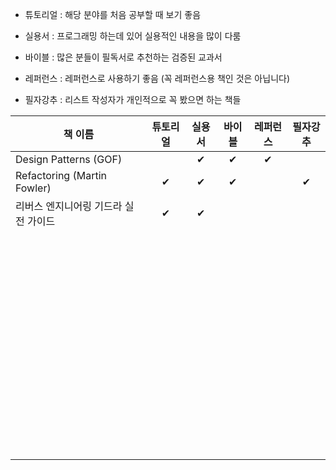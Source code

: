 - 튜토리얼 : 해당 분야를 처음 공부할 때 보기 좋음

- 실용서 : 프로그래밍 하는데 있어 실용적인 내용을 많이 다룸

- 바이블 : 많은 분들이 필독서로 추천하는 검증된 교과서

- 레퍼런스 : 레퍼런스로 사용하기 좋음 (꼭 레퍼런스용 책인 것은 아닙니다)

- 필자강추 : 리스트 작성자가 개인적으로 꼭 봤으면 하는 책들


| 책 이름                              | 튜토리얼 | 실용서 | 바이블 | 레퍼런스 | 필자강추 |
| ------------------------------------ | :------: | :----: | :----: | :------: | :------: |
| Design Patterns (GOF)                |          |   ✔    |   ✔    |    ✔     |          |
| Refactoring (Martin Fowler)          |    ✔     |   ✔    |   ✔    |          |    ✔     |
| 리버스 엔지니어링 기드라 실전 가이드 |    ✔     |   ✔    |        |          |          |
|                                      |          |        |        |          |          |
|                                      |          |        |        |          |          |
|                                      |          |        |        |          |          |
|                                      |          |        |        |          |          |
|                                      |          |        |        |          |          |
|                                      |          |        |        |          |          |
|                                      |          |        |        |          |          |
|                                      |          |        |        |          |          |
|                                      |          |        |        |          |          |
|                                      |          |        |        |          |          |
|                                      |          |        |        |          |          |
|                                      |          |        |        |          |          |
|                                      |          |        |        |          |          |
|                                      |          |        |        |          |          |
|                                      |          |        |        |          |          |
|                                      |          |        |        |          |          |
|                                      |          |        |        |          |          |
|                                      |          |        |        |          |          |
|                                      |          |        |        |          |          |
|                                      |          |        |        |          |          |
|                                      |          |        |        |          |          |
|                                      |          |        |        |          |          |
|                                      |          |        |        |          |          |
|                                      |          |        |        |          |          |
|                                      |          |        |        |          |          |
|                                      |          |        |        |          |          |
|                                      |          |        |        |          |          |
|                                      |          |        |        |          |          |
|                                      |          |        |        |          |          |
|                                      |          |        |        |          |          |
|                                      |          |        |        |          |          |
|                                      |          |        |        |          |          |
|                                      |          |        |        |          |          |
|                                      |          |        |        |          |          |
|                                      |          |        |        |          |          |
|                                      |          |        |        |          |          |
|                                      |          |        |        |          |          |
|                                      |          |        |        |          |          |
|                                      |          |        |        |          |          |
|                                      |          |        |        |          |          |
|                                      |          |        |        |          |          |
|                                      |          |        |        |          |          |
|                                      |          |        |        |          |          |
|                                      |          |        |        |          |          |
|                                      |          |        |        |          |          |
|                                      |          |        |        |          |          |
|                                      |          |        |        |          |          |
|                                      |          |        |        |          |          |
|                                      |          |        |        |          |          |
|                                      |          |        |        |          |          |
|                                      |          |        |        |          |          |
|                                      |          |        |        |          |          |
|                                      |          |        |        |          |          |
|                                      |          |        |        |          |          |
|                                      |          |        |        |          |          |
|                                      |          |        |        |          |          |
|                                      |          |        |        |          |          |
|                                      |          |        |        |          |          |
|                                      |          |        |        |          |          |
|                                      |          |        |        |          |          |
|                                      |          |        |        |          |          |

